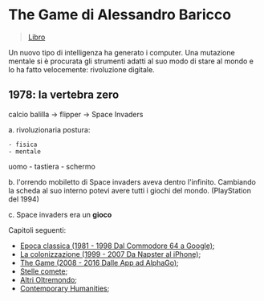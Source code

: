 # The Game di Alessandro Baricco

>[Libro](https://www.goodreads.com/book/show/42098125-the-game)

Un nuovo tipo di intelligenza ha generato i computer. Una mutazione mentale si è procurata gli strumenti adatti al suo modo di stare al mondo e lo ha fatto velocemente: rivoluzione digitale.

## 1978: la vertebra zero

calcio balilla -> flipper -> Space Invaders

a. rivoluzionaria postura:

    - fisica
    - mentale

uomo - tastiera - schermo

b. l'orrendo mobiletto di Space invaders aveva dentro l'infinito. Cambiando la scheda al suo interno potevi avere tutti i giochi del mondo. (PlayStation del 1994)

c. Space invaders era un **gioco**

Capitoli seguenti:

- [Epoca classica (1981 - 1998 Dal Commodore 64 a Google)](the_game_epoca_classica.md);
- [La colonizzazione (1999 - 2007 Da Napster al iPhone)](the_game_colonizzazione.md);
- [The Game (2008 - 2016 Dalle App ad AlphaGo)](the_game_game.md);
- [Stelle comete](the_game_stelle_comete.md);
- [Altri Oltremondo](the_game_altri_oltremondo.md);
- [Contemporary Humanities](the_game_contemporary.md);
